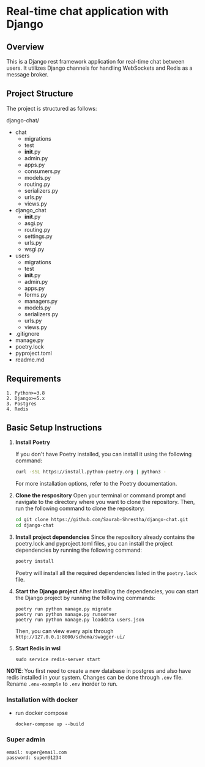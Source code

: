# Real-time chat application with Django

## Overview
This is a Django rest framework application for real-time chat between users.
It utilizes Django channels for handling WebSockets and Redis as a message broker.

## Project Structure
The project is structured as follows:

django-chat/
* chat
    * migrations
    * test
    * __init__.py
    * admin.py
    * apps.py
    * consumers.py
    * models.py
    * routing.py
    * serializers.py
    * urls.py
    * views.py
* django_chat
    * __init__.py
    * asgi.py
    * routing.py
    * settings.py
    * urls.py
    * wsgi.py
* users
    * migrations
    * test
    * __init__.py
    * admin.py
    * apps.py
    * forms.py
    * managers.py
    * models.py
    * serializers.py
    * urls.py
    * views.py
* .gitignore
* manage.py
* poetry.lock
* pyproject.toml
* readme.md

## Requirements

```
1. Python>=3.8
2. Django>=5.x
3. Postgres
4. Redis
```


## Basic Setup Instructions

1. **Install Poetry**

   If you don't have Poetry installed, you can install it using the following command:

   ```bash
   curl -sSL https://install.python-poetry.org | python3 -
   ```
   For more installation options, refer to the Poetry documentation.

2. **Clone the respository**
    Open your terminal or command prompt and navigate to the directory where you want to clone the repository. Then, run the following command to clone the repository:
    ```bash
    cd git clone https://github.com/Saurab-Shrestha/django-chat.git
    cd django-chat
    ```

3. **Install project dependencies**
    Since the repository already contains the poetry.lock and pyproject.toml files, you can install the project dependencies by running the following command:
    ```bash
    poetry install
    ```
    Poetry will install all the required dependencies listed in the `poetry.lock` file.
    
4. **Start the Django project**
    After installing the dependencies, you can start the Django project by running the following commands:
    ```
    poetry run python manage.py migrate
    poetry run python manage.py runserver
    poetry run python manage.py loaddata users.json
    ```
    Then, you can view every apis through `http://127.0.0.1:8000/schema/swagger-ui/`

5. **Start Redis in wsl**
    ```
    sudo service redis-server start
    ```

**NOTE**: You first need to create a new database in postgres and also have redis installed in your system. Changes can be done through `.env` file. Rename `.env-example` to `.env` inorder to run.


### Installation with docker

- run docker compose
    ```
    docker-compose up --build
    ```


### Super admin 
```
email: super@email.com
password: super@1234
```